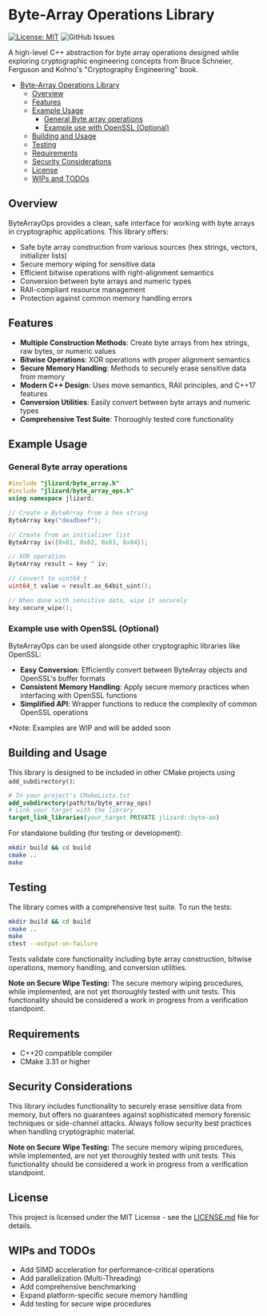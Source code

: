 # Byte-Array Operations Library

[![License: MIT](https://img.shields.io/badge/License-MIT-blue.svg)](LICENSE.md)
![GitHub Issues](https://img.shields.io/github/issues/jurassicLizard/byte-ao)

A high-level C++ abstraction for byte array operations designed while exploring cryptographic engineering concepts from Bruce Schneier, Ferguson and Kohno's "Cryptography Engineering" book.

<!-- TOC -->
* [Byte-Array Operations Library](#byte-array-operations-library)
  * [Overview](#overview)
  * [Features](#features)
  * [Example Usage](#example-usage)
    * [General Byte array operations](#general-byte-array-operations)
    * [Example use with OpenSSL (Optional)](#example-use-with-openssl-optional)
  * [Building and Usage](#building-and-usage)
  * [Testing](#testing)
  * [Requirements](#requirements)
  * [Security Considerations](#security-considerations)
  * [License](#license)
  * [WIPs and TODOs](#wips-and-todos)
<!-- TOC -->


## Overview

ByteArrayOps provides a clean, safe interface for working with byte arrays in cryptographic applications. This library offers:

- Safe byte array construction from various sources (hex strings, vectors, initializer lists)
- Secure memory wiping for sensitive data
- Efficient bitwise operations with right-alignment semantics
- Conversion between byte arrays and numeric types
- RAII-compliant resource management
- Protection against common memory handling errors

## Features

- **Multiple Construction Methods**: Create byte arrays from hex strings, raw bytes, or numeric values
- **Bitwise Operations**: XOR operations with proper alignment semantics
- **Secure Memory Handling**: Methods to securely erase sensitive data from memory
- **Modern C++ Design**: Uses move semantics, RAII principles, and C++17 features
- **Conversion Utilities**: Easily convert between byte arrays and numeric types
- **Comprehensive Test Suite**: Thoroughly tested core functionality

## Example Usage

### General Byte array operations

```cpp
#include "jlizard/byte_array.h"
#include "jlizard/byte_array_ops.h"
using namespace jlizard;

// Create a ByteArray from a hex string
ByteArray key("deadbeef");

// Create from an initializer list
ByteArray iv({0x01, 0x02, 0x03, 0x04});

// XOR operation
ByteArray result = key ^ iv;

// Convert to uint64_t
uint64_t value = result.as_64bit_uint();

// When done with sensitive data, wipe it securely
key.secure_wipe();
```
### Example use with OpenSSL (Optional)

ByteArrayOps can be used alongside other cryptographic libraries like OpenSSL:

- **Easy Conversion**: Efficiently convert between ByteArray objects and OpenSSL's buffer formats
- **Consistent Memory Handling**: Apply secure memory practices when interfacing with OpenSSL functions
- **Simplified API**: Wrapper functions to reduce the complexity of common OpenSSL operations

*Note: Examples are WIP and will be added soon 

## Building and Usage

This library is designed to be included in other CMake projects using `add_subdirectory()`:

```cmake
# In your project's CMakeLists.txt
add_subdirectory(path/to/byte_array_ops)
# Link your target with the library
target_link_libraries(your_target PRIVATE jlizard::byte-ao)
``` 

For standalone building (for testing or development):
```bash
mkdir build && cd build 
cmake .. 
make
``` 

## Testing

The library comes with a comprehensive test suite. To run the tests:

```bash 
mkdir build && cd build
cmake ..
make 
ctest --output-on-failure
``` 

Tests validate core functionality including byte array construction, bitwise operations, memory handling, and conversion utilities.

**Note on Secure Wipe Testing:** The secure memory wiping procedures, while implemented, are not yet thoroughly tested with unit tests. This functionality should be considered a work in progress from a verification standpoint.


## Requirements
- C++20 compatible compiler
- CMake 3.31 or higher

## Security Considerations
This library includes functionality to securely erase sensitive data from memory, but offers no guarantees against sophisticated memory forensic techniques or side-channel attacks. Always follow security best practices when handling cryptographic material.

**Note on Secure Wipe Testing:** The secure memory wiping procedures, while implemented, are not yet thoroughly tested with unit tests. This functionality should be considered a work in progress from a verification standpoint.

## License
This project is licensed under the MIT License - see the [LICENSE.md](LICENSE.md) file for details.

## WIPs and TODOs
- Add SIMD acceleration for performance-critical operations
- Add parallelization (Multi-Threading)
- Add comprehensive benchmarking
- Expand platform-specific secure memory handling
- Add testing for secure wipe procedures